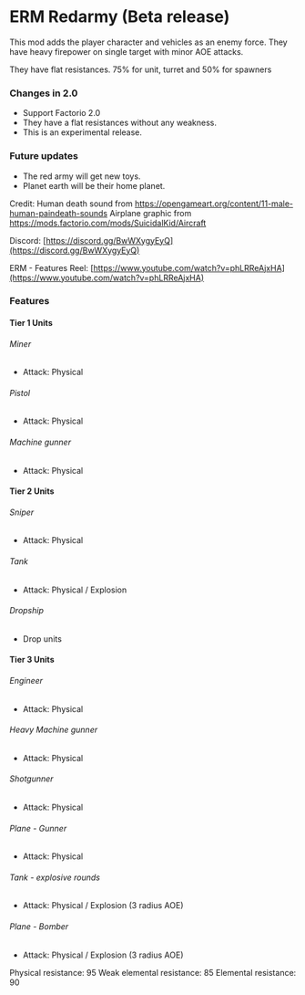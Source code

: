 # ERM Redarmy (Beta release)

This mod adds the player character and vehicles as an enemy force. They have heavy firepower on single target with minor
AOE attacks.

They have flat resistances. 75% for unit, turret and 50% for spawners

### Changes in 2.0
- Support Factorio 2.0
- They have a flat resistances without any weakness.
- This is an experimental release.
### Future updates
- The red army will get new toys.
- Planet earth will be their home planet.

Credit:
Human death sound from https://opengameart.org/content/11-male-human-paindeath-sounds
Airplane graphic from https://mods.factorio.com/mods/SuicidalKid/Aircraft

Discord:  [https://discord.gg/BwWXygyEyQ](https://discord.gg/BwWXygyEyQ)

ERM - Features Reel: [https://www.youtube.com/watch?v=phLRReAjxHA](https://www.youtube.com/watch?v=phLRReAjxHA)

### Features

#### Tier 1 Units

###### Miner

- Attack: Physical

###### Pistol

- Attack: Physical

###### Machine gunner

- Attack: Physical

#### Tier 2 Units

###### Sniper

- Attack: Physical

###### Tank

- Attack: Physical / Explosion

###### Dropship

- Drop units

#### Tier 3 Units

###### Engineer

- Attack: Physical

###### Heavy Machine gunner

- Attack: Physical

###### Shotgunner

- Attack: Physical

###### Plane - Gunner

- Attack: Physical

###### Tank - explosive rounds

- Attack: Physical / Explosion (3 radius AOE)

###### Plane - Bomber

- Attack: Physical / Explosion (3 radius AOE)

Physical resistance: 95
Weak elemental resistance: 85
Elemental resistance: 90